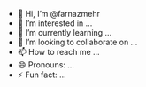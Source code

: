 - 👋 Hi, I’m @farnazmehr
- 👀 I’m interested in ...
- 🌱 I’m currently learning ...
- 💞️ I’m looking to collaborate on ...
- 📫 How to reach me ...
- 😄 Pronouns: ...
- ⚡ Fun fact: ...

<!---
farnazmehr/farnazmehr is a ✨ special ✨ repository because its `README.md` (this file) appears on your GitHub profile.
You can click the Preview link to take a look at your changes.
--->
